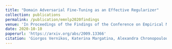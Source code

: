```yaml
---
title: "Domain Adversarial Fine-Tuning as an Effective Regularizer"
collection: publications
permalink: /publication/emnlp2020findings
venue: 'In Proceedings of the Findings of the Conference on Empirical Methods in Natural Language Processing (Findings of EMNLP)'
date: 2020-10-10
paperurl: 'https://arxiv.org/abs/2009.13366'
citation: 'Giorgos Vernikos, Katerina Margatina, Alexandra Chronopoulou, Ion Androutsopoulos'
---
```

